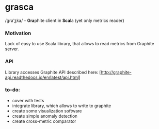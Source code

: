 # grasca 

/ɡraˈʒka/ - **Gra**phite client in **Sca**la (yet only metrics reader) 

### Motivation
Lack of easy to use Scala library, that allows to read metrics from Graphite server.
 
### API
Library accesses Graphite API described here: [http://graphite-api.readthedocs.io/en/latest/api.html]

### to-do:
* cover with tests
* integrate library, which allows to write to graphite
* create some visualization software
* create simple anomaly detection
* create cross-metric comparator